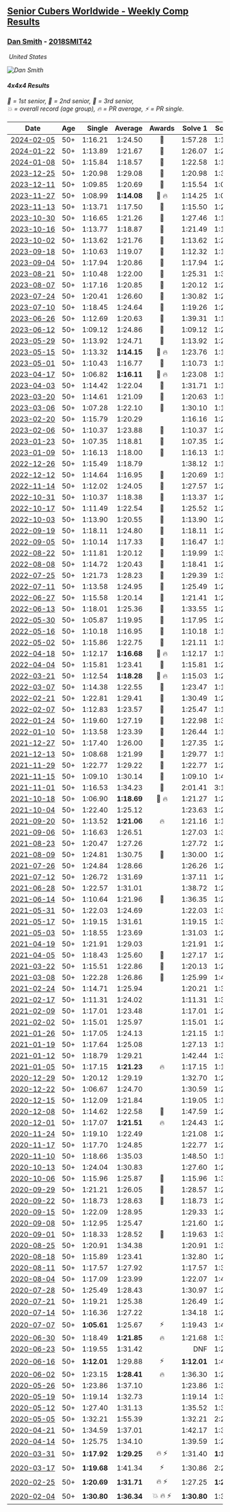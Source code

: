 <style>table {white-space: nowrap;}</style>
<link rel="stylesheet" type="text/css" href="/scw-comp/css/flags.css" />

## [Senior Cubers Worldwide - Weekly Comp Results](/scw-comp/results/)
### [Dan Smith](README.md) - [2018SMIT42](https://www.worldcubeassociation.org/persons/2018SMIT42?event=444)

<i class="flag flag-US" />&nbsp;United States

![Dan Smith](1678150280.jpg)

#### 4x4x4 Results

<span style="white-space: nowrap;">🥇 = 1st senior</span>, <span style="white-space: nowrap;">🥈 = 2nd senior</span>, <span style="white-space: nowrap;">🥉 = 3rd senior</span>, <span style="white-space: nowrap;">💥 = overall record (age group)</span>, <span style="white-space: nowrap;">🔥 = PR average</span>, <span style="white-space: nowrap;">⚡ = PR single</span>.

| Date | Age | Single | Average | Awards | Solve 1 | Solve 2 | Solve 3 | Solve 4 | Solve 5 | Video |
| :--: | :--: | --: | --: | :--: | --: | --: | --: | --: | --: | :-- |
| [2024-02-05](../../results/2024-02-05/444.md) | 50+ | 1:16.21 | 1:24.50 | 🥉 | 1:57.28 | 1:16.21 | 1:30.83 | 1:19.27 | 1:23.40 | [Desktop](https://www.facebook.com/events/402593568902224/permalink/409694991525415) / [Mobile](https://m.facebook.com/events/402593568902224?view=permalink&id=409694991525415) |
| [2024-01-22](../../results/2024-01-22/444.md) | 50+ | 1:13.89 | 1:21.67 | 🥉 | 1:26.07 | 1:24.33 | 1:14.61 | 1:56.50 | 1:13.89 | [Desktop](https://www.facebook.com/events/395750252948744/permalink/402142975642805) / [Mobile](https://m.facebook.com/events/395750252948744?view=permalink&id=402142975642805) |
| [2024-01-08](../../results/2024-01-08/444.md) | 50+ | 1:15.84 | 1:18.57 | 🥉 | 1:22.58 | 1:16.33 | 1:16.80 | 1:15.84 | 1:24.72 | [Desktop](https://www.facebook.com/events/1414013359524928/permalink/1421093085483622) / [Mobile](https://m.facebook.com/events/1414013359524928?view=permalink&id=1421093085483622) |
| [2023-12-25](../../results/2023-12-25/444.md) | 50+ | 1:20.98 | 1:29.08 | 🥉 | 1:20.98 | 1:37.44 | 1:31.76 | 1:24.94 | 1:30.54 | [Desktop](https://www.facebook.com/events/349610014457902/permalink/357210253697878) / [Mobile](https://m.facebook.com/events/349610014457902?view=permalink&id=357210253697878) |
| [2023-12-11](../../results/2023-12-11/444.md) | 50+ | 1:09.85 | 1:20.69 | 🥉 | 1:15.54 | 1:09.85 | 1:21.41 | 1:25.11 | 1:32.48 | [Desktop](https://www.facebook.com/events/101679999707522/permalink/106599715882217) / [Mobile](https://m.facebook.com/events/101679999707522?view=permalink&id=106599715882217) |
| [2023-11-27](../../results/2023-11-27/444.md) | 50+ | 1:08.99 | **1:14.08** | 🥉 🔥 | 1:14.25 | 1:08.99 | 1:15.00 | 1:12.99 | 1:34.00 | [Desktop](https://www.facebook.com/events/305565215720258/permalink/312956658314447) / [Mobile](https://m.facebook.com/events/305565215720258?view=permalink&id=312956658314447) |
| [2023-11-13](../../results/2023-11-13/444.md) | 50+ | 1:13.71 | 1:17.50 | 🥉 | 1:15.50 | 1:26.64 | 1:22.04 | 1:14.96 | 1:13.71 | [Desktop](https://www.facebook.com/events/1374628593479428/permalink/1381685192773768) / [Mobile](https://m.facebook.com/events/1374628593479428?view=permalink&id=1381685192773768) |
| [2023-10-30](../../results/2023-10-30/444.md) | 50+ | 1:16.65 | 1:21.26 | 🥈 | 1:27.46 | 1:19.49 | 1:20.45 | 1:23.84 | 1:16.65 | [Desktop](https://www.facebook.com/events/366558396032988/permalink/371896422165852) / [Mobile](https://m.facebook.com/events/366558396032988?view=permalink&id=371896422165852) |
| [2023-10-16](../../results/2023-10-16/444.md) | 50+ | 1:13.77 | 1:18.87 | 🥉 | 1:21.49 | 1:13.77 | 1:19.00 | 1:18.29 | 1:19.32 | [Desktop](https://www.facebook.com/events/754076313399498/permalink/763230035817459) / [Mobile](https://m.facebook.com/events/754076313399498?view=permalink&id=763230035817459) |
| [2023-10-02](../../results/2023-10-02/444.md) | 50+ | 1:13.62 | 1:21.76 | 🥈 | 1:13.62 | 1:29.37 | 1:27.89 | 1:15.49 | 1:21.90 | [Desktop](https://www.facebook.com/events/370105888672980/permalink/375964941420408) / [Mobile](https://m.facebook.com/events/370105888672980?view=permalink&id=375964941420408) |
| [2023-09-18](../../results/2023-09-18/444.md) | 50+ | 1:10.63 | 1:19.07 | 🥉 | 1:12.32 | 1:10.63 | 1:23.57 | 1:34.26 | 1:21.31 | [Desktop](https://www.facebook.com/events/3507561106126011/permalink/3516624338553021) / [Mobile](https://m.facebook.com/events/3507561106126011?view=permalink&id=3516624338553021) |
| [2023-09-04](../../results/2023-09-04/444.md) | 50+ | 1:17.94 | 1:20.86 | 🥉 | 1:17.94 | 1:25.16 | 1:23.45 | 1:20.70 | 1:18.43 | [Desktop](https://www.facebook.com/events/2764998176984627/permalink/2775202502630861) / [Mobile](https://m.facebook.com/events/2764998176984627?view=permalink&id=2775202502630861) |
| [2023-08-21](../../results/2023-08-21/444.md) | 50+ | 1:10.48 | 1:22.00 | 🥉 | 1:25.31 | 1:30.06 | 1:19.46 | 1:10.48 | 1:21.22 | [Desktop](https://www.facebook.com/events/605466225085334/permalink/612055457759744) / [Mobile](https://m.facebook.com/events/605466225085334?view=permalink&id=612055457759744) |
| [2023-08-07](../../results/2023-08-07/444.md) | 50+ | 1:17.16 | 1:20.85 | 🥉 | 1:20.12 | 1:23.99 | 1:59.03 | 1:18.45 | 1:17.16 | [Desktop](https://www.facebook.com/events/310216218066087/permalink/317069317380777) / [Mobile](https://m.facebook.com/events/310216218066087?view=permalink&id=317069317380777) |
| [2023-07-24](../../results/2023-07-24/444.md) | 50+ | 1:20.41 | 1:26.60 | 🥈 | 1:30.82 | 1:24.14 | 1:28.85 | 1:26.81 | 1:20.41 | [Desktop](https://www.facebook.com/events/3448294872104342/permalink/3453961424871020) / [Mobile](https://m.facebook.com/events/3448294872104342?view=permalink&id=3453961424871020) |
| [2023-07-10](../../results/2023-07-10/444.md) | 50+ | 1:18.45 | 1:24.64 | 🥈 | 1:19.26 | 1:23.68 | 1:30.98 | 1:36.92 | 1:18.45 | [Desktop](https://www.facebook.com/events/972057793917824/permalink/976816636775273) / [Mobile](https://m.facebook.com/events/972057793917824?view=permalink&id=976816636775273) |
| [2023-06-26](../../results/2023-06-26/444.md) | 50+ | 1:12.69 | 1:20.63 | 🥉 | 1:39.31 | 1:12.69 | 1:19.87 | 1:25.26 | 1:16.76 | [Desktop](https://www.facebook.com/events/205496442461873/permalink/215490131462504) / [Mobile](https://m.facebook.com/events/205496442461873?view=permalink&id=215490131462504) |
| [2023-06-12](../../results/2023-06-12/444.md) | 50+ | 1:09.12 | 1:24.86 | 🥉 | 1:09.12 | 1:28.91 | 1:33.81 | 1:18.43 | 1:27.25 | [Desktop](https://www.facebook.com/events/575948201291091/permalink/582970313922213) / [Mobile](https://m.facebook.com/events/575948201291091?view=permalink&id=582970313922213) |
| [2023-05-29](../../results/2023-05-29/444.md) | 50+ | 1:13.92 | 1:24.71 | 🥉 | 1:13.92 | 1:27.47 | 1:28.58 | 1:26.35 | 1:20.31 | [Desktop](https://www.facebook.com/events/769039921377061/permalink/776839933930393) / [Mobile](https://m.facebook.com/events/769039921377061?view=permalink&id=776839933930393) |
| [2023-05-15](../../results/2023-05-15/444.md) | 50+ | 1:13.32 | **1:14.15** | 🥉 🔥 | 1:23.76 | 1:13.32 | 1:13.60 | 1:15.29 | 1:13.55 | [Desktop](https://www.facebook.com/events/201773726045437/permalink/209196615303148) / [Mobile](https://m.facebook.com/events/201773726045437?view=permalink&id=209196615303148) |
| [2023-05-01](../../results/2023-05-01/444.md) | 50+ | 1:10.43 | 1:16.77 | 🥈 | 1:10.73 | 1:10.43 | 1:18.70 | 1:20.89 | 1:24.17 | [Desktop](https://www.facebook.com/events/1554845911676556/permalink/1563133680847779) / [Mobile](https://m.facebook.com/events/1554845911676556?view=permalink&id=1563133680847779) |
| [2023-04-17](../../results/2023-04-17/444.md) | 50+ | 1:06.82 | **1:16.11** | 🥈 🔥 | 1:23.08 | 1:11.05 | 1:18.82 | 1:06.82 | 1:18.45 | [Desktop](https://www.facebook.com/events/175752445390498/permalink/180348038264272) / [Mobile](https://m.facebook.com/events/175752445390498?view=permalink&id=180348038264272) |
| [2023-04-03](../../results/2023-04-03/444.md) | 50+ | 1:14.42 | 1:22.04 | 🥈 | 1:31.71 | 1:18.43 | 1:22.69 | 1:25.00 | 1:14.42 | [Desktop](https://www.facebook.com/events/1352032565369803/permalink/1357911091448617) / [Mobile](https://m.facebook.com/events/1352032565369803?view=permalink&id=1357911091448617) |
| [2023-03-20](../../results/2023-03-20/444.md) | 50+ | 1:14.61 | 1:21.09 | 🥈 | 1:20.63 | 1:14.61 | 1:31.90 | 1:21.99 | 1:20.66 | [Desktop](https://www.facebook.com/events/1616007312171296/permalink/1629971497441544) / [Mobile](https://m.facebook.com/events/1616007312171296?view=permalink&id=1629971497441544) |
| [2023-03-06](../../results/2023-03-06/444.md) | 50+ | 1:07.28 | 1:22.10 | 🥉 | 1:30.10 | 1:18.94 | 1:26.39 | 1:07.28 | 1:20.97 | [Desktop](https://www.facebook.com/events/1616007312171296/permalink/1620186478420046) / [Mobile](https://m.facebook.com/events/1616007312171296?view=permalink&id=1620186478420046) |
| [2023-02-20](../../results/2023-02-20/444.md) | 50+ | 1:15.79 | 1:20.29 |  | 1:16.16 | 1:24.14 | 1:15.79 | 1:20.57 | 1:30.22 | [Desktop](https://www.facebook.com/events/751205503064846/permalink/756687675849962) / [Mobile](https://m.facebook.com/events/751205503064846?view=permalink&id=756687675849962) |
| [2023-02-06](../../results/2023-02-06/444.md) | 50+ | 1:10.37 | 1:23.88 | 🥈 | 1:10.37 | 1:24.28 | 1:25.66 | 1:21.70 | 1:25.86 | [Desktop](https://www.facebook.com/events/1884353481903829/permalink/1892350724437438) / [Mobile](https://m.facebook.com/events/1884353481903829?view=permalink&id=1892350724437438) |
| [2023-01-23](../../results/2023-01-23/444.md) | 50+ | 1:07.35 | 1:18.81 | 🥉 | 1:07.35 | 1:27.07 | 1:21.87 | 1:14.89 | 1:19.66 | [Desktop](https://www.facebook.com/events/509798861140910/permalink/517714917015971) / [Mobile](https://m.facebook.com/events/509798861140910?view=permalink&id=517714917015971) |
| [2023-01-09](../../results/2023-01-09/444.md) | 50+ | 1:16.13 | 1:18.00 | 🥉 | 1:16.13 | 1:17.75 | 1:22.55 | 1:18.31 | 1:17.94 | [Desktop](https://www.facebook.com/events/1531132474062600/permalink/1536035993572248) / [Mobile](https://m.facebook.com/events/1531132474062600?view=permalink&id=1536035993572248) |
| [2022-12-26](../../results/2022-12-26/444.md) | 50+ | 1:15.49 | 1:18.79 |  | 1:38.12 | 1:15.49 | 1:22.87 | 1:17.16 | 1:16.34 | [Desktop](https://www.facebook.com/events/699260168471197/permalink/707864974277383) / [Mobile](https://m.facebook.com/events/699260168471197?view=permalink&id=707864974277383) |
| [2022-12-12](../../results/2022-12-12/444.md) | 50+ | 1:14.64 | 1:16.95 | 🥉 | 1:20.69 | 1:15.88 | 1:17.08 | 1:14.64 | 1:17.89 | [Desktop](https://www.facebook.com/events/1208453943094393/permalink/1228478711091916) / [Mobile](https://m.facebook.com/events/1208453943094393?view=permalink&id=1228478711091916) |
| [2022-11-14](../../results/2022-11-14/444.md) | 50+ | 1:12.02 | 1:24.05 | 🥉 | 1:27.57 | 1:24.05 | 1:30.41 | 1:20.52 | 1:12.02 | [Desktop](https://www.facebook.com/events/823524585526773/permalink/832430587969506) / [Mobile](https://m.facebook.com/events/823524585526773?view=permalink&id=832430587969506) |
| [2022-10-31](../../results/2022-10-31/444.md) | 50+ | 1:10.37 | 1:18.38 | 🥈 | 1:13.37 | 1:27.58 | 1:30.16 | 1:14.19 | 1:10.37 | [Desktop](https://www.facebook.com/events/635474734791505/permalink/638925521113093) / [Mobile](https://m.facebook.com/events/635474734791505?view=permalink&id=638925521113093) |
| [2022-10-17](../../results/2022-10-17/444.md) | 50+ | 1:11.49 | 1:22.54 | 🥉 | 1:25.52 | 1:20.42 | 1:11.49 | 1:24.54 | 1:22.66 | [Desktop](https://www.facebook.com/events/815539682815599/permalink/834878977548336) / [Mobile](https://m.facebook.com/events/815539682815599?view=permalink&id=834878977548336) |
| [2022-10-03](../../results/2022-10-03/444.md) | 50+ | 1:13.90 | 1:20.55 | 🥉 | 1:13.90 | 1:27.83 | 1:19.91 | 1:13.91 | 1:38.80 | [Desktop](https://www.facebook.com/events/815539682815599/permalink/825765445126356) / [Mobile](https://m.facebook.com/events/815539682815599?view=permalink&id=825765445126356) |
| [2022-09-19](../../results/2022-09-19/444.md) | 50+ | 1:18.11 | 1:24.80 | 🥈 | 1:18.11 | 1:23.81 | 1:29.03 | 1:29.12 | 1:21.56 | [Desktop](https://www.facebook.com/events/450657513693488/permalink/455553443203895) / [Mobile](https://m.facebook.com/events/450657513693488?view=permalink&id=455553443203895) |
| [2022-09-05](../../results/2022-09-05/444.md) | 50+ | 1:10.14 | 1:17.33 | 🥈 | 1:16.47 | 1:15.66 | 1:28.28 | 1:10.14 | 1:19.86 | [Desktop](https://www.facebook.com/events/448393960648054/permalink/449911077163009) / [Mobile](https://m.facebook.com/events/448393960648054?view=permalink&id=449911077163009) |
| [2022-08-22](../../results/2022-08-22/444.md) | 50+ | 1:11.81 | 1:20.12 | 🥈 | 1:19.99 | 1:31.07 | 1:11.81 | 1:11.86 | 1:28.51 | [Desktop](https://www.facebook.com/events/542579854309231/permalink/549844846916065) / [Mobile](https://m.facebook.com/events/542579854309231?view=permalink&id=549844846916065) |
| [2022-08-08](../../results/2022-08-08/444.md) | 50+ | 1:14.72 | 1:20.43 | 🥈 | 1:18.41 | 1:22.87 | 1:14.72 | 1:20.00 | 1:49.62 | [Desktop](https://www.facebook.com/events/619445529768906/permalink/621720946208031) / [Mobile](https://m.facebook.com/events/619445529768906?view=permalink&id=621720946208031) |
| [2022-07-25](../../results/2022-07-25/444.md) | 50+ | 1:21.73 | 1:28.23 | 🥇 | 1:29.39 | 1:33.45 | 1:21.86 | 2:26.93 | 1:21.73 | [Desktop](https://www.facebook.com/events/1016110945736319/permalink/1023285925018821) / [Mobile](https://m.facebook.com/events/1016110945736319?view=permalink&id=1023285925018821) |
| [2022-07-11](../../results/2022-07-11/444.md) | 50+ | 1:13.58 | 1:24.95 | 🥈 | 1:25.49 | 1:24.87 | 1:49.97 | 1:13.58 | 1:24.48 | [Desktop](https://www.facebook.com/events/443186990742814/permalink/451543449907168) / [Mobile](https://m.facebook.com/events/443186990742814?view=permalink&id=451543449907168) |
| [2022-06-27](../../results/2022-06-27/444.md) | 50+ | 1:15.58 | 1:20.14 | 🥈 | 1:21.41 | 1:24.38 | 1:16.31 | 1:22.71 | 1:15.58 | [Desktop](https://www.facebook.com/events/605852520957703/permalink/614842013392087) / [Mobile](https://m.facebook.com/events/605852520957703?view=permalink&id=614842013392087) |
| [2022-06-13](../../results/2022-06-13/444.md) | 50+ | 1:18.01 | 1:25.36 | 🥇 | 1:33.55 | 1:21.79 | 1:22.54 | 1:31.75 | 1:18.01 | [Desktop](https://www.facebook.com/events/515728940298305/permalink/523488992855633) / [Mobile](https://m.facebook.com/events/515728940298305?view=permalink&id=523488992855633) |
| [2022-05-30](../../results/2022-05-30/444.md) | 50+ | 1:05.87 | 1:19.95 | 🥇 | 1:17.95 | 1:22.75 | 1:19.15 | 1:05.87 | 1:42.25 | [Desktop](https://www.facebook.com/events/1031249797503298/permalink/1039094140052197) / [Mobile](https://m.facebook.com/events/1031249797503298?view=permalink&id=1039094140052197) |
| [2022-05-16](../../results/2022-05-16/444.md) | 50+ | 1:10.18 | 1:16.95 | 🥇 | 1:10.18 | 1:10.80 | 1:22.12 | 1:17.94 | 1:30.44 | [Desktop](https://www.facebook.com/events/335240368547011/permalink/343608807710167) / [Mobile](https://m.facebook.com/events/335240368547011?view=permalink&id=343608807710167) |
| [2022-05-02](../../results/2022-05-02/444.md) | 50+ | 1:15.86 | 1:22.75 | 🥈 | 1:21.11 | 1:15.86 | 1:24.57 | 1:22.57 | 1:30.79 | [Desktop](https://www.facebook.com/events/766988371376362/permalink/775643900510809) / [Mobile](https://m.facebook.com/events/766988371376362?view=permalink&id=775643900510809) |
| [2022-04-18](../../results/2022-04-18/444.md) | 50+ | 1:12.17 | **1:16.68** | 🥇 🔥 | 1:12.17 | 1:18.37 | 1:14.44 | 1:24.89 | 1:17.24 | [Desktop](https://www.facebook.com/events/651121915952604/permalink/655290792202383) / [Mobile](https://m.facebook.com/events/651121915952604?view=permalink&id=655290792202383) |
| [2022-04-04](../../results/2022-04-04/444.md) | 50+ | 1:15.81 | 1:23.41 | 🥇 | 1:15.81 | 1:22.96 | 1:27.60 | 1:29.93 | 1:19.68 | [Desktop](https://www.facebook.com/events/405703218032158/permalink/413862643882882) / [Mobile](https://m.facebook.com/events/405703218032158?view=permalink&id=413862643882882) |
| [2022-03-21](../../results/2022-03-21/444.md) | 50+ | 1:12.54 | **1:18.28** | 🥇 🔥 | 1:15.03 | 1:22.87 | 1:12.54 | 1:19.82 | 1:20.00 | [Desktop](https://www.facebook.com/events/498666361787423/permalink/507492717571454) / [Mobile](https://m.facebook.com/events/498666361787423?view=permalink&id=507492717571454) |
| [2022-03-07](../../results/2022-03-07/444.md) | 50+ | 1:14.38 | 1:22.55 | 🥈 | 1:23.47 | 1:19.60 | 1:24.77 | 1:14.38 | 1:24.57 | [Desktop](https://www.facebook.com/events/535512814493645/permalink/543237943721132) / [Mobile](https://m.facebook.com/events/535512814493645?view=permalink&id=543237943721132) |
| [2022-02-21](../../results/2022-02-21/444.md) | 50+ | 1:22.81 | 1:29.41 | 🥈 | 1:30.49 | 1:29.32 | 1:22.81 | 1:28.42 | 1:42.11 | [Desktop](https://www.facebook.com/events/627504321814800/permalink/635472544351311) / [Mobile](https://m.facebook.com/events/627504321814800?view=permalink&id=635472544351311) |
| [2022-02-07](../../results/2022-02-07/444.md) | 50+ | 1:12.83 | 1:23.57 | 🥇 | 1:25.47 | 1:17.88 | 1:55.84 | 1:12.83 | 1:27.36 | [Desktop](https://www.facebook.com/events/348205073823528/permalink/356471046330264) / [Mobile](https://m.facebook.com/events/348205073823528?view=permalink&id=356471046330264) |
| [2022-01-24](../../results/2022-01-24/444.md) | 50+ | 1:19.60 | 1:27.19 | 🥈 | 1:22.98 | 1:36.78 | 1:21.80 | 1:19.60 | 1:39.56 | [Desktop](https://www.facebook.com/events/344062540912272/permalink/348504860468040) / [Mobile](https://m.facebook.com/events/344062540912272?view=permalink&id=348504860468040) |
| [2022-01-10](../../results/2022-01-10/444.md) | 50+ | 1:13.58 | 1:23.39 | 🥇 | 1:26.44 | 1:13.58 | 1:37.43 | 1:17.27 | 1:26.45 | [Desktop](https://www.facebook.com/events/895021754505723/permalink/902147517126480) / [Mobile](https://m.facebook.com/events/895021754505723?view=permalink&id=902147517126480) |
| [2021-12-27](../../results/2021-12-27/444.md) | 50+ | 1:17.40 | 1:26.00 | 🥉 | 1:27.35 | 1:26.87 | 1:17.40 | 1:27.24 | 1:23.90 | [Desktop](https://www.facebook.com/events/364077578855426/permalink/372202611376256) / [Mobile](https://m.facebook.com/events/364077578855426?view=permalink&id=372202611376256) |
| [2021-12-13](../../results/2021-12-13/444.md) | 50+ | 1:08.68 | 1:21.99 | 🥈 | 1:29.77 | 1:16.75 | 1:19.44 | 1:33.05 | 1:08.68 | [Desktop](https://www.facebook.com/events/924976574796430/permalink/928882144405873) / [Mobile](https://m.facebook.com/events/924976574796430?view=permalink&id=928882144405873) |
| [2021-11-29](../../results/2021-11-29/444.md) | 50+ | 1:22.77 | 1:29.22 | 🥉 | 1:22.77 | 1:28.38 | 1:32.86 | 1:47.14 | 1:26.41 | [Desktop](https://www.facebook.com/events/293852429335502/permalink/302300808490664) / [Mobile](https://m.facebook.com/events/293852429335502?view=permalink&id=302300808490664) |
| [2021-11-15](../../results/2021-11-15/444.md) | 50+ | 1:09.10 | 1:30.14 | 🥉 | 1:09.10 | 1:41.64 | 1:36.40 | 1:25.18 | 1:28.83 | [Desktop](https://www.facebook.com/events/1073199523496198/permalink/1080511742764976) / [Mobile](https://m.facebook.com/events/1073199523496198?view=permalink&id=1080511742764976) |
| [2021-11-01](../../results/2021-11-01/444.md) | 50+ | 1:16.53 | 1:34.23 | 🥉 | 2:01.41 | 3:10.75 | 1:23.18 | 1:18.09 | 1:16.53 | [Desktop](https://www.facebook.com/events/1122485874951081/permalink/1131273474072321) / [Mobile](https://m.facebook.com/events/1122485874951081?view=permalink&id=1131273474072321) |
| [2021-10-18](../../results/2021-10-18/444.md) | 50+ | 1:06.90 | **1:18.69** | 🥉 🔥 | 1:21.27 | 1:24.31 | 1:10.49 | 1:06.90 | 1:28.71 | [Desktop](https://www.facebook.com/events/917344582209340/permalink/926715981272200) / [Mobile](https://m.facebook.com/events/917344582209340?view=permalink&id=926715981272200) |
| [2021-10-04](../../results/2021-10-04/444.md) | 50+ | 1:22.40 | 1:25.12 |  | 1:23.63 | 1:26.94 | 1:22.40 | 1:24.79 | 1:26.99 | [Desktop](https://www.facebook.com/events/150603127207792/permalink/158678646400240) / [Mobile](https://m.facebook.com/events/150603127207792?view=permalink&id=158678646400240) |
| [2021-09-20](../../results/2021-09-20/444.md) | 50+ | 1:13.52 | **1:21.06** | 🔥 | 1:21.16 | 1:15.30 | 1:31.04 | 1:26.72 | 1:13.52 | [Desktop](https://www.facebook.com/events/4223726381008841/permalink/4258792300835582) / [Mobile](https://m.facebook.com/events/4223726381008841?view=permalink&id=4258792300835582) |
| [2021-09-06](../../results/2021-09-06/444.md) | 50+ | 1:16.63 | 1:26.51 |  | 1:27.03 | 1:31.75 | 1:16.63 | 1:31.00 | 1:21.50 | [Desktop](https://www.facebook.com/events/899313470960376/permalink/908330296725360) / [Mobile](https://m.facebook.com/events/899313470960376?view=permalink&id=908330296725360) |
| [2021-08-23](../../results/2021-08-23/444.md) | 50+ | 1:20.47 | 1:27.26 |  | 1:27.72 | 1:23.75 | 2:37.15 | 1:20.47 | 1:30.31 | [Desktop](https://www.facebook.com/events/1108693076205590/permalink/1117693178638913) / [Mobile](https://m.facebook.com/events/1108693076205590?view=permalink&id=1117693178638913) |
| [2021-08-09](../../results/2021-08-09/444.md) | 50+ | 1:24.81 | 1:30.75 | 🥉 | 1:30.00 | 1:24.81 | 1:32.47 | 1:40.50 | 1:29.77 | [Desktop](https://www.facebook.com/events/2863148610663733/permalink/2872346876410573) / [Mobile](https://m.facebook.com/events/2863148610663733?view=permalink&id=2872346876410573) |
| [2021-07-26](../../results/2021-07-26/444.md) | 50+ | 1:24.84 | 1:28.66 |  | 1:26.26 | 1:25.58 | 1:24.84 | 1:41.06 | 1:34.14 | [Desktop](https://www.facebook.com/events/210838191047415/permalink/221161553348412) / [Mobile](https://m.facebook.com/events/210838191047415?view=permalink&id=221161553348412) |
| [2021-07-12](../../results/2021-07-12/444.md) | 50+ | 1:26.72 | 1:31.69 |  | 1:37.11 | 1:26.72 | 1:28.97 | 1:28.98 | 1:49.78 | [Desktop](https://www.facebook.com/events/3019269651530977/permalink/3056145661176709) / [Mobile](https://m.facebook.com/events/3019269651530977?view=permalink&id=3056145661176709) |
| [2021-06-28](../../results/2021-06-28/444.md) | 50+ | 1:22.57 | 1:31.01 |  | 1:38.72 | 1:22.57 | 1:23.53 | 1:38.39 | 1:31.11 | [Desktop](https://www.facebook.com/events/248738199926629/permalink/256337192500063) / [Mobile](https://m.facebook.com/events/248738199926629?view=permalink&id=256337192500063) |
| [2021-06-14](../../results/2021-06-14/444.md) | 50+ | 1:10.64 | 1:21.96 | 🥉 | 1:36.35 | 1:24.20 | 1:16.45 | 1:25.23 | 1:10.64 | [Desktop](https://www.facebook.com/events/833966864162581/permalink/842428583316409) / [Mobile](https://m.facebook.com/events/833966864162581?view=permalink&id=842428583316409) |
| [2021-05-31](../../results/2021-05-31/444.md) | 50+ | 1:22.03 | 1:24.69 |  | 1:22.03 | 1:32.56 | 1:23.28 | 1:24.46 | 1:26.32 | [Desktop](https://www.facebook.com/events/1677723082618127/permalink/1687769031613532) / [Mobile](https://m.facebook.com/events/1677723082618127?view=permalink&id=1687769031613532) |
| [2021-05-17](../../results/2021-05-17/444.md) | 50+ | 1:19.15 | 1:31.61 |  | 1:19.15 | 1:34.19 | 1:32.04 | DNF | 1:28.59 | [Desktop](https://www.facebook.com/events/373354890741855/permalink/380463840030960) / [Mobile](https://m.facebook.com/events/373354890741855?view=permalink&id=380463840030960) |
| [2021-05-03](../../results/2021-05-03/444.md) | 50+ | 1:18.55 | 1:23.69 |  | 1:31.03 | 1:20.21 | 1:19.83 | 1:18.55 | 1:31.76 | [Desktop](https://www.facebook.com/events/158701836186375/permalink/167195022003723) / [Mobile](https://m.facebook.com/events/158701836186375?view=permalink&id=167195022003723) |
| [2021-04-19](../../results/2021-04-19/444.md) | 50+ | 1:21.91 | 1:29.03 |  | 1:21.91 | 1:28.66 | 1:25.89 | 1:36.65 | 1:32.55 | [Desktop](https://www.facebook.com/events/1009195762821458/permalink/1017537455320622) / [Mobile](https://m.facebook.com/events/1009195762821458?view=permalink&id=1017537455320622) |
| [2021-04-05](../../results/2021-04-05/444.md) | 50+ | 1:18.43 | 1:25.60 | 🥉 | 1:27.17 | 1:29.04 | 1:25.37 | 1:18.43 | 1:24.25 | [Desktop](https://www.facebook.com/events/2619499895016321/permalink/2628752457424398) / [Mobile](https://m.facebook.com/events/2619499895016321?view=permalink&id=2628752457424398) |
| [2021-03-22](../../results/2021-03-22/444.md) | 50+ | 1:15.51 | 1:22.86 | 🥈 | 1:20.13 | 1:26.57 | 1:23.69 | 1:24.76 | 1:15.51 | [Desktop](https://www.facebook.com/events/2537500386546221/permalink/2547157865580473) / [Mobile](https://m.facebook.com/events/2537500386546221?view=permalink&id=2547157865580473) |
| [2021-03-08](../../results/2021-03-08/444.md) | 50+ | 1:22.28 | 1:26.86 | 🥈 | 1:25.99 | 1:43.65 | 1:22.28 | 1:24.92 | 1:29.67 | [Desktop](https://www.facebook.com/events/161142189072151/permalink/167603105092726) / [Mobile](https://m.facebook.com/events/161142189072151?view=permalink&id=167603105092726) |
| [2021-02-24](../../results/2021-02-24/444.md) | 50+ | 1:14.71 | 1:25.94 |  | 1:20.21 | 1:30.61 | 1:14.71 | 1:27.62 | 1:30.00 | [Desktop](https://www.facebook.com/events/256148192722702/permalink/263226612014860) / [Mobile](https://m.facebook.com/events/256148192722702?view=permalink&id=263226612014860) |
| [2021-02-17](../../results/2021-02-17/444.md) | 50+ | 1:11.31 | 1:24.02 |  | 1:11.31 | 1:34.32 | 1:19.09 | 1:18.64 | 1:53.16 | [Desktop](https://www.facebook.com/events/1341827372862028/permalink/1345375442507221) / [Mobile](https://m.facebook.com/events/1341827372862028?view=permalink&id=1345375442507221) |
| [2021-02-09](../../results/2021-02-09/444.md) | 50+ | 1:17.01 | 1:23.48 |  | 1:17.01 | 1:24.94 | 1:21.31 | 1:41.68 | 1:24.18 | [Desktop](https://www.facebook.com/events/1072787469872680/permalink/1076543652830395) / [Mobile](https://m.facebook.com/events/1072787469872680?view=permalink&id=1076543652830395) |
| [2021-02-02](../../results/2021-02-02/444.md) | 50+ | 1:15.01 | 1:25.97 |  | 1:15.01 | 1:27.76 | 1:23.00 | 1:27.14 | 1:28.40 | [Desktop](https://www.facebook.com/events/419241732746821/permalink/422245352446459) / [Mobile](https://m.facebook.com/events/419241732746821?view=permalink&id=422245352446459) |
| [2021-01-26](../../results/2021-01-26/444.md) | 50+ | 1:17.05 | 1:24.13 |  | 1:21.15 | 1:19.74 | 1:17.05 | 1:36.83 | 1:31.50 | [Desktop](https://www.facebook.com/events/886756952081472/permalink/890293608394473) / [Mobile](https://m.facebook.com/events/886756952081472?view=permalink&id=890293608394473) |
| [2021-01-19](../../results/2021-01-19/444.md) | 50+ | 1:17.64 | 1:25.08 |  | 1:27.13 | 1:17.64 | 1:18.42 | 1:29.68 | 1:31.74 | [Desktop](https://www.facebook.com/events/801984480354340/permalink/804871646732290) / [Mobile](https://m.facebook.com/events/801984480354340?view=permalink&id=804871646732290) |
| [2021-01-12](../../results/2021-01-12/444.md) | 50+ | 1:18.79 | 1:29.21 |  | 1:42.44 | 1:31.76 | 1:26.00 | 1:29.86 | 1:18.79 | [Desktop](https://www.facebook.com/events/412251730086008/permalink/415977633046751) / [Mobile](https://m.facebook.com/events/412251730086008?view=permalink&id=415977633046751) |
| [2021-01-05](../../results/2021-01-05/444.md) | 50+ | 1:17.15 | **1:21.23** | 🔥 | 1:17.15 | 1:17.48 | 1:23.91 | 1:23.35 | 1:22.87 | [Desktop](https://www.facebook.com/events/438895340619582/permalink/442903180218798) / [Mobile](https://m.facebook.com/events/438895340619582?view=permalink&id=442903180218798) |
| [2020-12-29](../../results/2020-12-29/444.md) | 50+ | 1:20.12 | 1:29.19 |  | 1:32.70 | 1:25.94 | 1:28.94 | 1:20.12 | DNF | [Desktop](https://www.facebook.com/events/1086076581855919/permalink/1089655764831334) / [Mobile](https://m.facebook.com/events/1086076581855919?view=permalink&id=1089655764831334) |
| [2020-12-22](../../results/2020-12-22/444.md) | 50+ | 1:06.67 | 1:24.70 |  | 1:30.59 | 1:20.54 | 1:06.67 | 1:33.26 | 1:22.97 | [Desktop](https://www.facebook.com/events/202563571576862/permalink/207989661034253) / [Mobile](https://m.facebook.com/events/202563571576862?view=permalink&id=207989661034253) |
| [2020-12-15](../../results/2020-12-15/444.md) | 50+ | 1:12.09 | 1:21.84 |  | 1:19.05 | 1:12.09 | 1:16.48 | 1:32.89 | 1:29.98 | [Desktop](https://www.facebook.com/events/380879093195746/permalink/384573952826260) / [Mobile](https://m.facebook.com/events/380879093195746?view=permalink&id=384573952826260) |
| [2020-12-08](../../results/2020-12-08/444.md) | 50+ | 1:14.62 | 1:22.58 | 🥉 | 1:47.59 | 1:23.69 | 1:25.63 | 1:14.62 | 1:18.42 | [Desktop](https://www.facebook.com/events/209111367450307/permalink/213390027022441) / [Mobile](https://m.facebook.com/events/209111367450307?view=permalink&id=213390027022441) |
| [2020-12-01](../../results/2020-12-01/444.md) | 50+ | 1:17.07 | **1:21.51** | 🔥 | 1:24.43 | 1:22.74 | 1:31.81 | 1:17.07 | 1:17.35 | [Desktop](https://www.facebook.com/events/1067911153659963/permalink/1072385919879153) / [Mobile](https://m.facebook.com/events/1067911153659963?view=permalink&id=1072385919879153) |
| [2020-11-24](../../results/2020-11-24/444.md) | 50+ | 1:19.10 | 1:22.49 |  | 1:21.08 | 1:21.51 | 1:19.10 | 1:31.26 | 1:24.88 | [Desktop](https://www.facebook.com/events/383885642947563/permalink/388199112516216) / [Mobile](https://m.facebook.com/events/383885642947563?view=permalink&id=388199112516216) |
| [2020-11-17](../../results/2020-11-17/444.md) | 50+ | 1:17.70 | 1:24.85 |  | 1:22.77 | 1:25.31 | 2:15.89 | 1:26.46 | 1:17.70 | [Desktop](https://www.facebook.com/events/385577379164063/permalink/389787758743025) / [Mobile](https://m.facebook.com/events/385577379164063?view=permalink&id=389787758743025) |
| [2020-11-10](../../results/2020-11-10/444.md) | 50+ | 1:18.66 | 1:35.03 |  | 1:48.50 | 1:18.66 | 1:30.19 | 1:37.31 | 1:37.60 | [Desktop](https://www.facebook.com/events/2956286364603224/permalink/2963678893863971) / [Mobile](https://m.facebook.com/events/2956286364603224?view=permalink&id=2963678893863971) |
| [2020-10-13](../../results/2020-10-13/444.md) | 50+ | 1:24.04 | 1:30.83 |  | 1:27.60 | 1:24.04 | 1:26.63 | 1:38.25 | 1:38.67 | [Desktop](https://www.facebook.com/events/746942356162446/permalink/751733412350007) / [Mobile](https://m.facebook.com/events/746942356162446?view=permalink&id=751733412350007) |
| [2020-10-06](../../results/2020-10-06/444.md) | 50+ | 1:15.96 | 1:25.87 | 🥉 | 1:15.96 | 1:32.21 | 1:24.99 | 1:47.24 | 1:20.42 | [Desktop](https://www.facebook.com/events/427181104911253/permalink/437238780572152) / [Mobile](https://m.facebook.com/events/427181104911253?view=permalink&id=437238780572152) |
| [2020-09-29](../../results/2020-09-29/444.md) | 50+ | 1:21.21 | 1:26.05 | 🥈 | 1:28.57 | 1:23.51 | 1:27.12 | 1:27.51 | 1:21.21 | [Desktop](https://www.facebook.com/events/427181104911253/permalink/431743861121644) / [Mobile](https://m.facebook.com/events/427181104911253?view=permalink&id=431743861121644) |
| [2020-09-22](../../results/2020-09-22/444.md) | 50+ | 1:18.73 | 1:28.63 | 🥉 | 1:18.73 | 1:24.79 | 1:27.12 | 1:41.60 | 1:33.99 | [Desktop](https://www.facebook.com/events/342541897161786/permalink/346735893409053) / [Mobile](https://m.facebook.com/events/342541897161786?view=permalink&id=346735893409053) |
| [2020-09-15](../../results/2020-09-15/444.md) | 50+ | 1:22.09 | 1:28.95 |  | 1:29.33 | 1:27.96 | 1:29.57 | 1:33.26 | 1:22.09 | [Desktop](https://www.facebook.com/events/655903882008117/permalink/661765348088637) / [Mobile](https://m.facebook.com/events/655903882008117?view=permalink&id=661765348088637) |
| [2020-09-08](../../results/2020-09-08/444.md) | 50+ | 1:12.95 | 1:25.47 |  | 1:21.60 | 1:21.70 | 1:12.95 | 1:43.77 | 1:33.11 | [Desktop](https://www.facebook.com/events/655903882008117/permalink/656010341997471) / [Mobile](https://m.facebook.com/events/655903882008117?view=permalink&id=656010341997471) |
| [2020-09-01](../../results/2020-09-01/444.md) | 50+ | 1:18.33 | 1:28.52 | 🥉 | 1:19.63 | 1:36.59 | 1:29.33 | 1:39.67 | 1:18.33 | [Desktop](https://www.facebook.com/events/987180995036806/permalink/992470331174539) / [Mobile](https://m.facebook.com/events/987180995036806?view=permalink&id=992470331174539) |
| [2020-08-25](../../results/2020-08-25/444.md) | 50+ | 1:20.91 | 1:34.38 |  | 1:20.91 | 1:34.65 | 1:38.07 | 1:30.41 | 1:40.41 | [Desktop](https://www.facebook.com/events/375269430142971/permalink/379899466346634) / [Mobile](https://m.facebook.com/events/375269430142971?view=permalink&id=379899466346634) |
| [2020-08-18](../../results/2020-08-18/444.md) | 50+ | 1:15.89 | 1:23.41 |  | 1:32.80 | 1:25.28 | 1:21.41 | 1:23.55 | 1:15.89 | [Desktop](https://www.facebook.com/events/3231806576868309/permalink/3252007768181523) / [Mobile](https://m.facebook.com/events/3231806576868309?view=permalink&id=3252007768181523) |
| [2020-08-11](../../results/2020-08-11/444.md) | 50+ | 1:17.57 | 1:27.92 |  | 1:17.57 | 1:30.64 | 1:26.65 | 1:30.76 | 1:26.46 | [Desktop](https://www.facebook.com/events/1112228215845470/permalink/1117137262021232) / [Mobile](https://m.facebook.com/events/1112228215845470?view=permalink&id=1117137262021232) |
| [2020-08-04](../../results/2020-08-04/444.md) | 50+ | 1:17.09 | 1:23.99 |  | 1:22.07 | 1:40.75 | 1:27.19 | 1:22.70 | 1:17.09 | [Desktop](https://www.facebook.com/events/770016233779888/permalink/775225113259000) / [Mobile](https://m.facebook.com/events/770016233779888?view=permalink&id=775225113259000) |
| [2020-07-28](../../results/2020-07-28/444.md) | 50+ | 1:25.49 | 1:28.43 |  | 1:30.97 | 1:26.28 | 1:29.14 | 1:25.49 | 1:29.86 | [Desktop](https://www.facebook.com/events/299658408049797/permalink/304803070868664) / [Mobile](https://m.facebook.com/events/299658408049797?view=permalink&id=304803070868664) |
| [2020-07-21](../../results/2020-07-21/444.md) | 50+ | 1:19.21 | 1:25.38 |  | 1:26.49 | 1:29.91 | 1:27.68 | 1:19.21 | 1:21.96 | [Desktop](https://www.facebook.com/events/3081159145282455/permalink/3097459720319064) / [Mobile](https://m.facebook.com/events/3081159145282455?view=permalink&id=3097459720319064) |
| [2020-07-14](../../results/2020-07-14/444.md) | 50+ | 1:16.36 | 1:27.22 |  | 1:34.18 | 1:22.93 | 1:38.37 | 1:24.55 | 1:16.36 | [Desktop](https://www.facebook.com/events/2729568740635198/permalink/2734110893514316) / [Mobile](https://m.facebook.com/events/2729568740635198?view=permalink&id=2734110893514316) |
| [2020-07-07](../../results/2020-07-07/444.md) | 50+ | **1:05.61** | 1:25.67 | ⚡ | 1:19.43 | 1:46.21 | 1:29.95 | 1:27.63 | **1:05.61** | [Desktop](https://www.facebook.com/events/307625317040136/permalink/311930559942945) / [Mobile](https://m.facebook.com/events/307625317040136?view=permalink&id=311930559942945) |
| [2020-06-30](../../results/2020-06-30/444.md) | 50+ | 1:18.49 | **1:21.85** | 🔥 | 1:21.68 | 1:32.91 | 1:18.49 | 1:25.28 | 1:18.60 | [Desktop](https://www.facebook.com/events/284746466306313/permalink/289286089185684) / [Mobile](https://m.facebook.com/events/284746466306313?view=permalink&id=289286089185684) |
| [2020-06-23](../../results/2020-06-23/444.md) | 50+ | 1:19.55 | 1:31.42 |  | DNF | 1:26.51 | 1:19.55 | 1:34.01 | 1:33.75 | [Desktop](https://www.facebook.com/events/268636114456043/permalink/281908189795502) / [Mobile](https://m.facebook.com/events/268636114456043?view=permalink&id=281908189795502) |
| [2020-06-16](../../results/2020-06-16/444.md) | 50+ | **1:12.01** | 1:29.88 | ⚡ | **1:12.01** | 1:44.45 | 2:05.62 | 1:19.71 | 1:25.47 | [Desktop](https://www.facebook.com/events/256188575607890/permalink/260576965169051) / [Mobile](https://m.facebook.com/events/256188575607890?view=permalink&id=260576965169051) |
| [2020-06-02](../../results/2020-06-02/444.md) | 50+ | 1:23.15 | **1:28.41** | 🔥 | 1:36.30 | 1:26.41 | 1:23.15 | 1:35.64 | 1:23.19 | [Desktop](https://www.facebook.com/events/573401076937046/permalink/578239283119892) / [Mobile](https://m.facebook.com/events/573401076937046?view=permalink&id=578239283119892) |
| [2020-05-26](../../results/2020-05-26/444.md) | 50+ | 1:23.86 | 1:37.10 |  | 1:23.86 | 1:38.50 | 1:44.99 | 1:50.58 | 1:27.80 | [Desktop](https://www.facebook.com/events/637852836799991/permalink/641464449772163) / [Mobile](https://m.facebook.com/events/637852836799991?view=permalink&id=641464449772163) |
| [2020-05-19](../../results/2020-05-19/444.md) | 50+ | 1:19.14 | 1:32.73 |  | 1:19.14 | 1:33.52 | 1:38.56 | 1:26.12 | 1:46.02 | [Desktop](https://www.facebook.com/events/201300894172579/permalink/204240630545272) / [Mobile](https://m.facebook.com/events/201300894172579?view=permalink&id=204240630545272) |
| [2020-05-12](../../results/2020-05-12/444.md) | 50+ | 1:27.40 | 1:31.13 |  | 1:35.52 | 1:32.30 | 1:27.40 | 1:29.10 | 1:31.99 | [Desktop](https://www.facebook.com/events/276138643524223/permalink/279669073171180) / [Mobile](https://m.facebook.com/events/276138643524223?view=permalink&id=279669073171180) |
| [2020-05-05](../../results/2020-05-05/444.md) | 50+ | 1:32.21 | 1:55.39 |  | 1:32.21 | 2:25.83 | 1:47.76 | 1:32.58 | DNF | [Desktop](https://www.facebook.com/events/557526585195168/permalink/562120181402475) / [Mobile](https://m.facebook.com/events/557526585195168?view=permalink&id=562120181402475) |
| [2020-04-21](../../results/2020-04-21/444.md) | 50+ | 1:34.59 | 1:37.01 |  | 1:42.17 | 1:37.90 | 1:34.59 | 1:37.68 | 1:35.44 | [Desktop](https://www.facebook.com/events/538096063773916/permalink/542802749969914) / [Mobile](https://m.facebook.com/events/538096063773916?view=permalink&id=542802749969914) |
| [2020-04-14](../../results/2020-04-14/444.md) | 50+ | 1:25.75 | 1:34.10 |  | 1:39.59 | 1:25.75 | 1:29.21 | 1:37.85 | 1:35.23 | [Desktop](https://www.facebook.com/events/1400953806773430/permalink/1405757922959685) / [Mobile](https://m.facebook.com/events/1400953806773430?view=permalink&id=1405757922959685) |
| [2020-03-31](../../results/2020-03-31/444.md) | 50+ | **1:17.92** | **1:29.25** | 🔥 ⚡ | 1:31.40 | **1:17.92** | 1:22.26 | 1:34.10 | 1:35.71 | [Desktop](https://www.facebook.com/events/269276700734640/permalink/272645773731066) / [Mobile](https://m.facebook.com/events/269276700734640?view=permalink&id=272645773731066) |
| [2020-03-17](../../results/2020-03-17/444.md) | 50+ | **1:19.68** | 1:41.34 | ⚡ | 1:30.86 | 2:22.73 | 1:40.48 | **1:19.68** | 1:52.69 | [Desktop](https://www.facebook.com/events/211732526904866/permalink/215124999898952) / [Mobile](https://m.facebook.com/events/211732526904866?view=permalink&id=215124999898952) |
| [2020-02-25](../../results/2020-02-25/444.md) | 50+ | **1:20.69** | **1:31.71** | 🔥 ⚡ | 1:27.25 | **1:20.69** | 1:32.35 | 1:42.55 | 1:35.53 | [Desktop](https://www.facebook.com/events/805797596592397/permalink/806362596535897) / [Mobile](https://m.facebook.com/events/805797596592397?view=permalink&id=806362596535897) |
| [2020-02-04](../../results/2020-02-04/444.md) | 50+ | **1:30.80** | **1:36.34** | 💥 🔥 ⚡ | **1:30.80** | 1:33.28 | 1:44.93 | DNS | DNS | [Desktop](https://www.facebook.com/groups/1604105099735401/permalink/2137188879760351) / [Mobile](https://m.facebook.com/groups/1604105099735401?view=permalink&id=2137188879760351) |


<!-- Global site tag (gtag.js) - Google Analytics -->
<script async src="https://www.googletagmanager.com/gtag/js?id=UA-86348435-3"></script>
<script>window.dataLayer = window.dataLayer || []; function gtag() {dataLayer.push(arguments);} gtag('js', new Date()); gtag('config', 'UA-86348435-3');</script>
